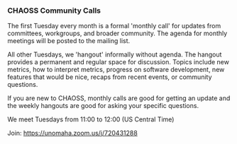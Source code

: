 ### CHAOSS Community Calls

The first Tuesday every month is a formal 'monthly call' for updates from committees, workgroups, and broader community. The agenda for monthly meetings will be posted to the mailing list.

All other Tuesdays, we 'hangout' informally without agenda. The hangout provides a permanent and regular space for discussion. Topics include new metrics, how to interpret metrics, progress on software development, new features that would be nice, recaps from recent events, or community questions.

If you are new to CHAOSS, monthly calls are good for getting an update and the weekly hangouts are good for asking your specific questions.

We meet Tuesdays from 11:00 to 12:00 (US Central Time)

Join: https://unomaha.zoom.us/j/720431288
